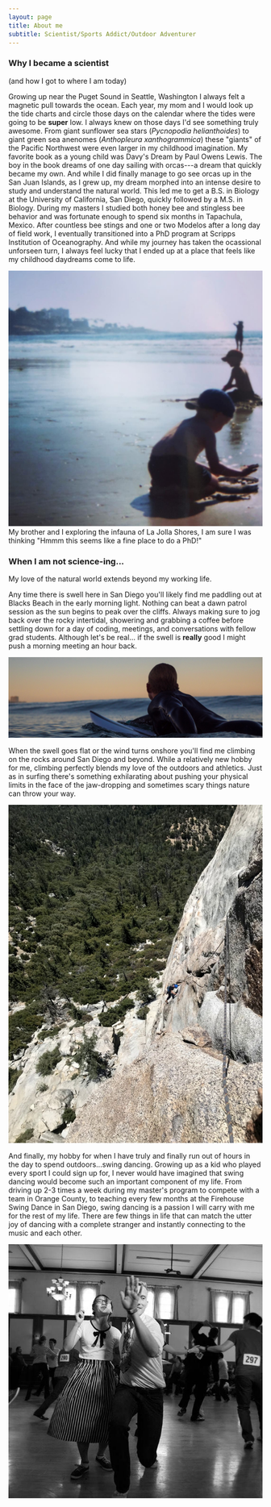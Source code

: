 ```yaml
---
layout: page
title: About me
subtitle: Scientist/Sports Addict/Outdoor Adventurer
---
```


### Why I became a scientist
(and how I got to where I am today)

Growing up near the Puget Sound in Seattle, Washington I always felt a magnetic pull towards the ocean. Each year, my mom and I would look up the tide charts and circle those days on the calendar where the tides were going to be **super** low. I always knew on those days I'd see something truly awesome. From giant sunflower sea stars (*Pycnopodia helianthoides*) to giant green sea anenomes (*Anthopleura xanthogrammica*) these "giants" of the Pacific Northwest were even larger in my childhood imagination. My favorite book as a young child was Davy's Dream by Paul Owens Lewis. The boy in the book dreams of one day sailing with orcas---a dream that quickly became my own. And while I did finally manage to go see orcas up in the San Juan Islands, as I grew up, my dream morphed into an intense desire to study and understand the natural world. This led me to get a B.S. in Biology at the University of California, San Diego, quickly followed by a M.S. in Biology. During my masters I studied both honey bee and stingless bee behavior and was fortunate enough to spend six months in Tapachula, Mexico. After countless bee stings and one or two Modelos after a long day of field work, I eventually transitioned into a PhD program at Scripps Institution of Oceanography. And while my journey has taken the ocassional unforseen turn, I always feel lucky that I ended up at a place that feels like my childhood daydreams come to life. 

![](img/baby_photo.png)
My brother and I exploring the infauna of La Jolla Shores, I am sure I was thinking "Hmmm this seems like a fine place to do a PhD!"

### When I am not science-ing...

My love of the natural world extends beyond my working life.

Any time there is swell here in San Diego you'll likely find me paddling out at Blacks Beach in the early morning light. Nothing can beat a dawn patrol session as the sun begins to peak over the cliffs. Always making sure to jog back over the rocky intertidal, showering and grabbing a coffee before settling down for a day of coding, meetings, and conversations with fellow grad students. Although let's be real... if the swell is **really** good I might push a morning meeting an hour back. 

![](img/close.jpg)

When the swell goes flat or the wind turns onshore you'll find me climbing on the rocks around San Diego and beyond. While a relatively new hobby for me, climbing perfectly blends my love of the outdoors and athletics. Just as in surfing there's something exhilarating about pushing your physical limits in the face of the jaw-dropping and sometimes scary things nature can throw your way. 

![](img/first_multipitch.jpg)

And finally, my hobby for when I have truly and finally run out of hours in the day to spend outdoors...swing dancing. Growing up as a kid who played every sport I could sign up for, I never would have imagined that swing dancing would become such an important component of my life. From driving up 2-3 times a week during my master's program to compete with a team in Orange County, to teaching every few months at the Firehouse Swing Dance in San Diego, swing dancing is a passion I will carry with me for the rest of my life. There are few things in life that can match the utter joy of dancing with a complete stranger and instantly connecting to the music and each other. 

![](img/dance.jpg)

